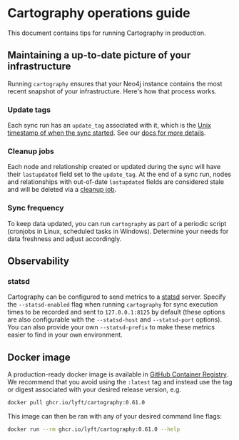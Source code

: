 # Cartography operations guide

This document contains tips for running Cartography in production.

## Maintaining a up-to-date picture of your infrastructure

Running `cartography` ensures that your Neo4j instance contains the most recent snapshot of your infrastructure. Here's
how that process works.

### Update tags

Each sync run has an `update_tag` associated with it,
which is the [Unix timestamp of when the sync started](https://github.com/lyft/cartography/blob/8d60311a10156cd8aa16de7e1fe3e109cc3eca0f/cartography/sync.py#L131-L134).
See our [docs for more details](../dev/writing-intel-modules.md#handling-cartographys-update_tag).

### Cleanup jobs

Each node and relationship created or updated during the sync will have their `lastupdated` field set to the
`update_tag`. At the end of a sync run, nodes and relationships with out-of-date `lastupdated` fields are considered
stale and will be deleted via a [cleanup job](../dev/writing-intel-modules.md#cleanup).

### Sync frequency

To keep data updated, you can run `cartography` as part of a periodic script (cronjobs in Linux, scheduled tasks in
Windows). Determine your needs for data freshness and adjust accordingly.

## Observability

### statsd

Cartography can be configured to send metrics to a [statsd](https://github.com/statsd/statsd) server. Specify the
`--statsd-enabled` flag when running `cartography` for sync execution times to be recorded and sent to
`127.0.0.1:8125` by default (these options are also configurable with the `--statsd-host` and `--statsd-port` options).
You can also provide your own `--statsd-prefix` to make these metrics easier to find in your own environment.

## Docker image

A production-ready docker image is available in [GitHub Container Registry](https://github.com/lyft/cartography/pkgs/container/cartography). We recommend that you avoid using the `:latest` tag and instead
use the tag or digest associated with your desired release version, e.g.

```bash
docker pull ghcr.io/lyft/cartography:0.61.0
```

This image can then be ran with any of your desired command line flags:

```bash
docker run --rm ghcr.io/lyft/cartography:0.61.0 --help
```

